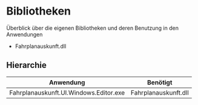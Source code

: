# Bibliotheken

Überblick über die eigenen Bibliotheken und deren Benutzung in den Anwendungen

* Fahrplanauskunft.dll

## Hierarchie

| Anwendung | Benötigt |
|---|---|
| Fahrplanauskunft.UI.Windows.Editor.exe | Fahrplanauskunft.dll |